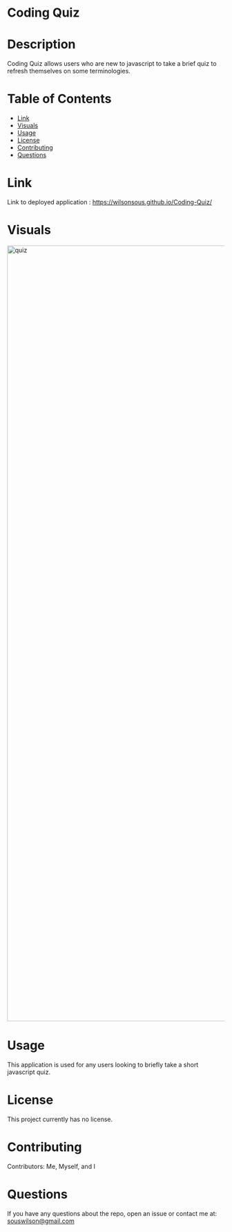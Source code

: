  # Coding Quiz

 # Description
   Coding Quiz allows users who are new to javascript to take a brief quiz to refresh themselves on some terminologies.
  

  # Table of Contents 
  * [Link](#Link)
  * [Visuals](#Visuals)
  * [Usage](#usage)
  * [License](#license)
  * [Contributing](#contributing)
  * [Questions](#questions)
  
  # Link 
  Link to deployed application : https://wilsonsous.github.io/Coding-Quiz/
  # Visuals
   <img width="1792" alt="quiz" src="https://user-images.githubusercontent.com/78562158/134108341-c03f09b7-d294-4204-862e-73d619e7def8.png">

  
  # Usage
  ​This application is used for any users looking to briefly take a short javascript quiz.
  
  # License
  This project currently has no license.
  
  # Contributing
  ​Contributors: Me, Myself, and I
  
  # Questions
  If you have any questions about the repo, open an issue or contact me at: souswilson@gmail.com
